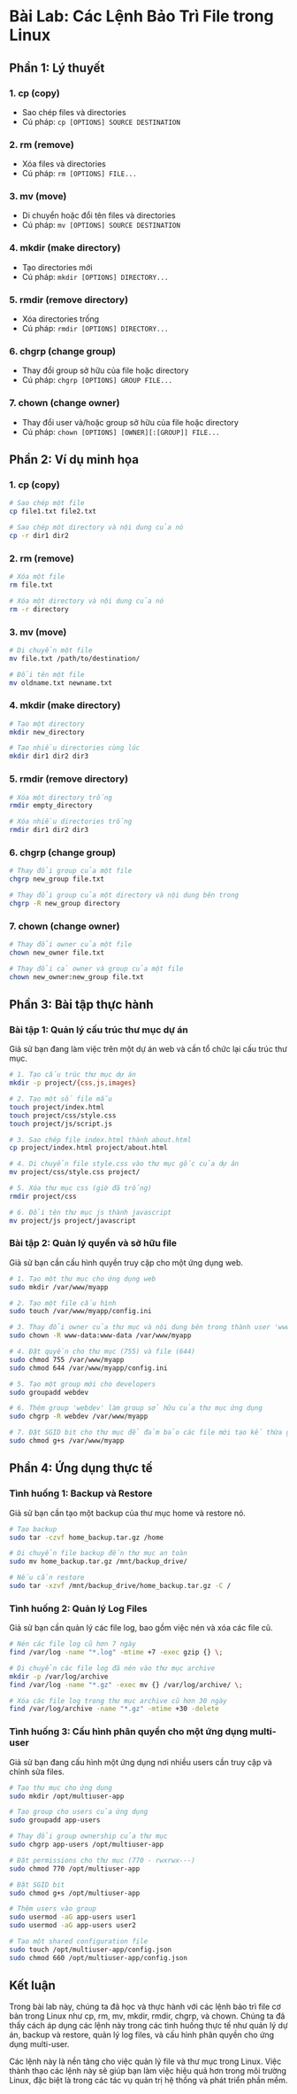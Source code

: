 # Bài Lab: Các Lệnh Bảo Trì File trong Linux

## Phần 1: Lý thuyết

### 1. cp (copy)
- Sao chép files và directories
- Cú pháp: `cp [OPTIONS] SOURCE DESTINATION`

### 2. rm (remove)
- Xóa files và directories
- Cú pháp: `rm [OPTIONS] FILE...`

### 3. mv (move)
- Di chuyển hoặc đổi tên files và directories
- Cú pháp: `mv [OPTIONS] SOURCE DESTINATION`

### 4. mkdir (make directory)
- Tạo directories mới
- Cú pháp: `mkdir [OPTIONS] DIRECTORY...`

### 5. rmdir (remove directory)
- Xóa directories trống
- Cú pháp: `rmdir [OPTIONS] DIRECTORY...`

### 6. chgrp (change group)
- Thay đổi group sở hữu của file hoặc directory
- Cú pháp: `chgrp [OPTIONS] GROUP FILE...`

### 7. chown (change owner)
- Thay đổi user và/hoặc group sở hữu của file hoặc directory
- Cú pháp: `chown [OPTIONS] [OWNER][:[GROUP]] FILE...`

## Phần 2: Ví dụ minh họa

### 1. cp (copy)

```bash
# Sao chép một file
cp file1.txt file2.txt

# Sao chép một directory và nội dung của nó
cp -r dir1 dir2
```

### 2. rm (remove)

```bash
# Xóa một file
rm file.txt

# Xóa một directory và nội dung của nó
rm -r directory
```

### 3. mv (move)

```bash
# Di chuyển một file
mv file.txt /path/to/destination/

# Đổi tên một file
mv oldname.txt newname.txt
```

### 4. mkdir (make directory)

```bash
# Tạo một directory
mkdir new_directory

# Tạo nhiều directories cùng lúc
mkdir dir1 dir2 dir3
```

### 5. rmdir (remove directory)

```bash
# Xóa một directory trống
rmdir empty_directory

# Xóa nhiều directories trống
rmdir dir1 dir2 dir3
```

### 6. chgrp (change group)

```bash
# Thay đổi group của một file
chgrp new_group file.txt

# Thay đổi group của một directory và nội dung bên trong
chgrp -R new_group directory
```

### 7. chown (change owner)

```bash
# Thay đổi owner của một file
chown new_owner file.txt

# Thay đổi cả owner và group của một file
chown new_owner:new_group file.txt
```

## Phần 3: Bài tập thực hành

### Bài tập 1: Quản lý cấu trúc thư mục dự án

Giả sử bạn đang làm việc trên một dự án web và cần tổ chức lại cấu trúc thư mục.

```bash
# 1. Tạo cấu trúc thư mục dự án
mkdir -p project/{css,js,images}

# 2. Tạo một số file mẫu
touch project/index.html
touch project/css/style.css
touch project/js/script.js

# 3. Sao chép file index.html thành about.html
cp project/index.html project/about.html

# 4. Di chuyển file style.css vào thư mục gốc của dự án
mv project/css/style.css project/

# 5. Xóa thư mục css (giờ đã trống)
rmdir project/css

# 6. Đổi tên thư mục js thành javascript
mv project/js project/javascript
```

### Bài tập 2: Quản lý quyền và sở hữu file

Giả sử bạn cần cấu hình quyền truy cập cho một ứng dụng web.

```bash
# 1. Tạo một thư mục cho ứng dụng web
sudo mkdir /var/www/myapp

# 2. Tạo một file cấu hình
sudo touch /var/www/myapp/config.ini

# 3. Thay đổi owner của thư mục và nội dung bên trong thành user 'www-data'
sudo chown -R www-data:www-data /var/www/myapp

# 4. Đặt quyền cho thư mục (755) và file (644)
sudo chmod 755 /var/www/myapp
sudo chmod 644 /var/www/myapp/config.ini

# 5. Tạo một group mới cho developers
sudo groupadd webdev

# 6. Thêm group 'webdev' làm group sở hữu của thư mục ứng dụng
sudo chgrp -R webdev /var/www/myapp

# 7. Đặt SGID bit cho thư mục để đảm bảo các file mới tạo kế thừa group
sudo chmod g+s /var/www/myapp
```

## Phần 4: Ứng dụng thực tế

### Tình huống 1: Backup và Restore

Giả sử bạn cần tạo một backup của thư mục home và restore nó.

```bash
# Tạo backup
sudo tar -czvf home_backup.tar.gz /home

# Di chuyển file backup đến thư mục an toàn
sudo mv home_backup.tar.gz /mnt/backup_drive/

# Nếu cần restore
sudo tar -xzvf /mnt/backup_drive/home_backup.tar.gz -C /
```

### Tình huống 2: Quản lý Log Files

Giả sử bạn cần quản lý các file log, bao gồm việc nén và xóa các file cũ.

```bash
# Nén các file log cũ hơn 7 ngày
find /var/log -name "*.log" -mtime +7 -exec gzip {} \;

# Di chuyển các file log đã nén vào thư mục archive
mkdir -p /var/log/archive
find /var/log -name "*.gz" -exec mv {} /var/log/archive/ \;

# Xóa các file log trong thư mục archive cũ hơn 30 ngày
find /var/log/archive -name "*.gz" -mtime +30 -delete
```

### Tình huống 3: Cấu hình phân quyền cho một ứng dụng multi-user

Giả sử bạn đang cấu hình một ứng dụng nơi nhiều users cần truy cập và chỉnh sửa files.

```bash
# Tạo thư mục cho ứng dụng
sudo mkdir /opt/multiuser-app

# Tạo group cho users của ứng dụng
sudo groupadd app-users

# Thay đổi group ownership của thư mục
sudo chgrp app-users /opt/multiuser-app

# Đặt permissions cho thư mục (770 - rwxrwx---)
sudo chmod 770 /opt/multiuser-app

# Đặt SGID bit
sudo chmod g+s /opt/multiuser-app

# Thêm users vào group
sudo usermod -aG app-users user1
sudo usermod -aG app-users user2

# Tạo một shared configuration file
sudo touch /opt/multiuser-app/config.json
sudo chmod 660 /opt/multiuser-app/config.json
```

## Kết luận

Trong bài lab này, chúng ta đã học và thực hành với các lệnh bảo trì file cơ bản trong Linux như cp, rm, mv, mkdir, rmdir, chgrp, và chown. Chúng ta đã thấy cách áp dụng các lệnh này trong các tình huống thực tế như quản lý dự án, backup và restore, quản lý log files, và cấu hình phân quyền cho ứng dụng multi-user.

Các lệnh này là nền tảng cho việc quản lý file và thư mục trong Linux. Việc thành thạo các lệnh này sẽ giúp bạn làm việc hiệu quả hơn trong môi trường Linux, đặc biệt là trong các tác vụ quản trị hệ thống và phát triển phần mềm.

